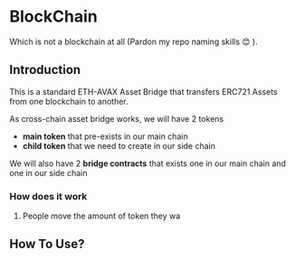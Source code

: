 # BlockChain

Which is not a blockchain at all (Pardon my repo naming skills :blush: ).

## Introduction

This is a standard ETH-AVAX Asset Bridge that transfers ERC721 Assets from one blockchain to another.

As cross-chain asset bridge works, we will have 2 tokens

- **main token** that pre-exists in our main chain
- **child token** that we need to create in our side chain

We will also have 2 **bridge contracts** that exists one in our main chain and one in our side chain

### How does it work

1. People move the amount of token they wa

## How To Use?